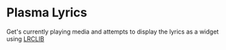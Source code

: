 # Plasma Lyrics

Get's currently playing media and attempts to display the lyrics as a widget using [LRCLIB](lrclib.net)